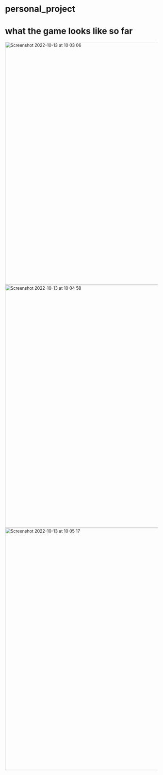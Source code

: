 # personal_project

# what the game looks like so far

<img width="801" alt="Screenshot 2022-10-13 at 10 03 06" src="https://user-images.githubusercontent.com/73833097/195539402-970736af-a3be-432f-b0b3-e2860e579fc1.png">

<img width="801" alt="Screenshot 2022-10-13 at 10 04 58" src="https://user-images.githubusercontent.com/73833097/195539942-c2967fec-7174-4a3c-ab08-931376c47fca.png">

<img width="799" alt="Screenshot 2022-10-13 at 10 05 17" src="https://user-images.githubusercontent.com/73833097/195539956-35fea7e5-fa2e-43b1-a969-31d3c3b5bef9.png">
